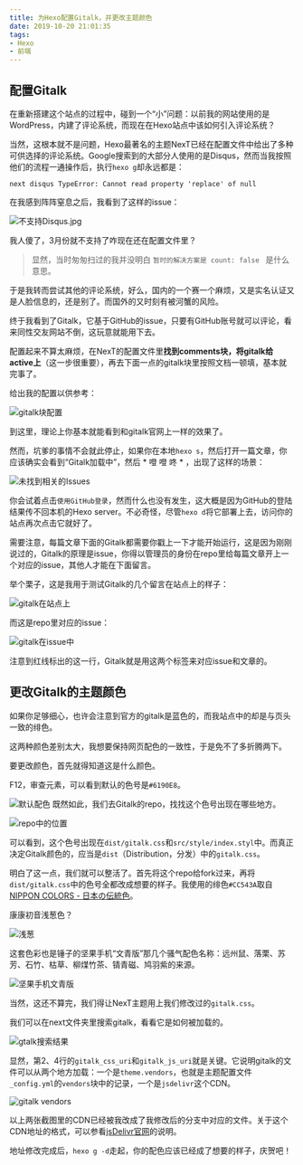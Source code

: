 ```yaml
---
title: 为Hexo配置Gitalk，并更改主题颜色
date: 2019-10-20 21:01:35
tags:
- Hexo
- 前端
---
```


## 配置Gitalk
在重新搭建这个站点的过程中，碰到一个“小”问题：以前我的网站使用的是WordPress，内建了评论系统，而现在在Hexo站点中该如何引入评论系统？

当然，这根本就不是问题，Hexo最著名的主题NexT已经在配置文件中给出了多种可供选择的评论系统。Google搜索到的大部分人使用的是Disqus，然而当我按照他们的流程一通操作后，执行`hexo g`却永远都是：

    next disqus TypeError: Cannot read property 'replace' of null

在我感到阵阵窒息之后，我看到了这样的issue：

![不支持Disqus.jpg](http://storage.live.com/items/3550ADEE9AFF19FD!99494:/fkE8JSxeo4pjmu7.jpg?authkey=AIbyrqnS5z58phc)

我人傻了，3月份就不支持了咋现在还在配置文件里？

> 显然，当时匆匆扫过的我并没明白 `暂时的解决方案是 count: false ` 是什么意思。

于是我转而尝试其他的评论系统，好么，国内的一个赛一个麻烦，又是实名认证又是人脸信息的，还是别了。而国外的又时刻有被河蟹的风险。

终于我看到了Gitalk，它基于GitHub的issue，只要有GitHub账号就可以评论，看来同性交友网站不倒，这玩意就能用下去。

<!-- more -->

配置起来不算太麻烦，在NexT的配置文件里**找到comments块，将gitalk给active上**（这一步很重要），再去下面一点的gitalk块里按照文档一顿填，基本就完事了。

给出我的配置以供参考：

![gitalk块配置](http://storage.live.com/items/3550ADEE9AFF19FD!99495:/jPw6frglHAW52ME.jpg?authkey=AIbyrqnS5z58phc)

到这里，理论上你基本就能看到和gitalk官网上一样的效果了。

然而，坑爹的事情不会就此停止，如果你在本地`hexo s`，然后打开一篇文章，你应该确实会看到“Gitalk加载中”，然后 * 噔  噔  咚 * ，出现了这样的场景：

![未找到相关的Issues](http://storage.live.com/items/3550ADEE9AFF19FD!99496:/VmbrWfpDMNute5O.jpg?authkey=AIbyrqnS5z58phc)

你会试着点击`使用GitHub登录`，然而什么也没有发生，这大概是因为GitHub的登陆结果传不回本机的Hexo server。不必奇怪，尽管`hexo d`将它部署上去，访问你的站点再次点击它就好了。

需要注意，每篇文章下面的Gitalk都需要你戳上一下才能开始运行，这是因为刚刚说过的，Gitalk的原理是issue，你得以管理员的身份在repo里给每篇文章开上一个对应的issue，其他人才能在下面留言。

举个栗子，这是我用于测试Gitalk的几个留言在站点上的样子：

![gitalk在站点上](http://storage.live.com/items/3550ADEE9AFF19FD!99497:/62GCSo1yZp3ixRW.jpg?authkey=AIbyrqnS5z58phc)

而这是repo里对应的issue：

![gitalk在issue中](http://storage.live.com/items/3550ADEE9AFF19FD!99502:/l7pDt8vaf1gKdmk.jpg?authkey=AIbyrqnS5z58phc)

注意到红线标出的这一行，Gitalk就是用这两个标签来对应issue和文章的。

## 更改Gitalk的主题颜色
如果你足够细心，也许会注意到官方的gitalk是蓝色的，而我站点中的却是与页头一致的绯色。

这两种颜色差别太大，我想要保持网页配色的一致性，于是免不了多折腾两下。

要更改颜色，首先就得知道这是什么颜色。

F12，审查元素，可以看到默认的色号是`#6190E8`。

![默认配色](http://storage.live.com/items/3550ADEE9AFF19FD!99498:/mjACFTl8et5hfwp.jpg?authkey=AIbyrqnS5z58phc)
既然如此，我们去Gitalk的repo，找找这个色号出现在哪些地方。

![repo中的位置](http://storage.live.com/items/3550ADEE9AFF19FD!99499:/EAkaJT7sGz8jcC1.jpg?authkey=AIbyrqnS5z58phc)

可以看到，这个色号出现在`dist/gitalk.css`和`src/style/index.styl`中。而真正决定Gitalk颜色的，应当是`dist`（Distribution，分发）中的`gitalk.css`。

明白了这一点，我们就可以整活了。首先将这个repo给fork过来，再将`dist/gitalk.css`中的色号全都改成想要的样子。我使用的绯色`#CC543A`取自[NIPPON COLORS - 日本の伝統色](http://nipponcolors.com)。

康康初音浅葱色？

![浅葱](http://storage.live.com/items/3550ADEE9AFF19FD!99500:/rzUKvqA5SIT7tPG.jpg?authkey=AIbyrqnS5z58phc)

这套色彩也是锤子的坚果手机“文青版”那几个骚气配色名称：远州鼠、落栗、苏芳、石竹、枯草、柳煤竹茶、锖青磁、鸠羽紫的来源。

![坚果手机文青版](http://storage.live.com/items/3550ADEE9AFF19FD!99510:/7p1J9MOtAChDqyi.jpg?authkey=AIbyrqnS5z58phc)

当然，这还不算完，我们得让NexT主题用上我们修改过的`gitalk.css`。

我们可以在next文件夹里搜索gitalk，看看它是如何被加载的。

![gtalk搜索结果](http://storage.live.com/items/3550ADEE9AFF19FD!99511:/UiRWDco3Tr6IAls.jpg?authkey=AIbyrqnS5z58phc)

显然，第2、4行的`gitalk_css_uri`和`gitalk_js_uri`就是关键。它说明gitalk的文件可以从两个地方加载：一个是`theme.vendors`，也就是主题配置文件`_config.yml`的`vendors`块中的记录，一个是`jsdelivr`这个CDN。

![gitalk vendors](http://storage.live.com/items/3550ADEE9AFF19FD!99501:/FpBQKzJZhqjdtmY.jpg?authkey=AIbyrqnS5z58phc)

以上两张截图里的CDN已经被我改成了我修改后的分支中对应的文件。关于这个CDN地址的格式，可以参看[jsDelivr官网](https://www.jsdelivr.com)的说明。

地址修改完成后，`hexo g -d`走起，你的配色应该已经成了想要的样子，庆贺吧！
